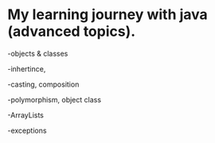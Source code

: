 # My learning journey with java (advanced topics).
-objects & classes
 
-inhertince, 

-casting, composition

-polymorphism, object class

-ArrayLists

-exceptions


